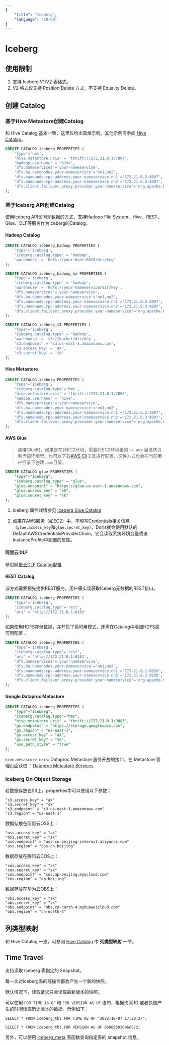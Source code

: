 ```yaml
---
{
    "title": "Iceberg",
    "language": "zh-CN"
}
---
```


<!-- 
Licensed to the Apache Software Foundation (ASF) under one
or more contributor license agreements.  See the NOTICE file
distributed with this work for additional information
regarding copyright ownership.  The ASF licenses this file
to you under the Apache License, Version 2.0 (the
"License"); you may not use this file except in compliance
with the License.  You may obtain a copy of the License at

  http://www.apache.org/licenses/LICENSE-2.0

Unless required by applicable law or agreed to in writing,
software distributed under the License is distributed on an
"AS IS" BASIS, WITHOUT WARRANTIES OR CONDITIONS OF ANY
KIND, either express or implied.  See the License for the
specific language governing permissions and limitations
under the License.
-->


# Iceberg

## 使用限制

1. 支持 Iceberg V1/V2 表格式。
2. V2 格式仅支持 Position Delete 方式，不支持 Equality Delete。

## 创建 Catalog

### 基于Hive Metastore创建Catalog

和 Hive Catalog 基本一致，这里仅给出简单示例。其他示例可参阅 [Hive Catalog](./hive.md)。

```sql
CREATE CATALOG iceberg PROPERTIES (
    'type'='hms',
    'hive.metastore.uris' = 'thrift://172.21.0.1:7004',
    'hadoop.username' = 'hive',
    'dfs.nameservices'='your-nameservice',
    'dfs.ha.namenodes.your-nameservice'='nn1,nn2',
    'dfs.namenode.rpc-address.your-nameservice.nn1'='172.21.0.2:4007',
    'dfs.namenode.rpc-address.your-nameservice.nn2'='172.21.0.3:4007',
    'dfs.client.failover.proxy.provider.your-nameservice'='org.apache.hadoop.hdfs.server.namenode.ha.ConfiguredFailoverProxyProvider'
);
```

### 基于Iceberg API创建Catalog

使用Iceberg API访问元数据的方式，支持Hadoop File System、Hive、REST、Glue、DLF等服务作为Iceberg的Catalog。

#### Hadoop Catalog

```sql
CREATE CATALOG iceberg_hadoop PROPERTIES (
    'type'='iceberg',
    'iceberg.catalog.type' = 'hadoop',
    'warehouse' = 'hdfs://your-host:8020/dir/key'
);
```

```sql
CREATE CATALOG iceberg_hadoop_ha PROPERTIES (
    'type'='iceberg',
    'iceberg.catalog.type' = 'hadoop',
    'warehouse' = 'hdfs://your-nameservice/dir/key',
    'dfs.nameservices'='your-nameservice',
    'dfs.ha.namenodes.your-nameservice'='nn1,nn2',
    'dfs.namenode.rpc-address.your-nameservice.nn1'='172.21.0.2:4007',
    'dfs.namenode.rpc-address.your-nameservice.nn2'='172.21.0.3:4007',
    'dfs.client.failover.proxy.provider.your-nameservice'='org.apache.hadoop.hdfs.server.namenode.ha.ConfiguredFailoverProxyProvider'
);
```

```sql
CREATE CATALOG iceberg_s3 PROPERTIES (
    'type'='iceberg',
    'iceberg.catalog.type' = 'hadoop',
    'warehouse' = 's3://bucket/dir/key',
    's3.endpoint' = 's3.us-east-1.amazonaws.com',
    's3.access_key' = 'ak',
    's3.secret_key' = 'sk'
);
```

#### Hive Metastore

```sql
CREATE CATALOG iceberg PROPERTIES (
    'type'='iceberg',
    'iceberg.catalog.type'='hms',
    'hive.metastore.uris' = 'thrift://172.21.0.1:7004',
    'hadoop.username' = 'hive',
    'dfs.nameservices'='your-nameservice',
    'dfs.ha.namenodes.your-nameservice'='nn1,nn2',
    'dfs.namenode.rpc-address.your-nameservice.nn1'='172.21.0.2:4007',
    'dfs.namenode.rpc-address.your-nameservice.nn2'='172.21.0.3:4007',
    'dfs.client.failover.proxy.provider.your-nameservice'='org.apache.hadoop.hdfs.server.namenode.ha.ConfiguredFailoverProxyProvider'
);
```

#### AWS Glue

> 连接Glue时，如果是在非EC2环境，需要将EC2环境里的 `~/.aws` 目录拷贝到当前环境里。也可以下载[AWS Cli](https://docs.aws.amazon.com/cli/latest/userguide/getting-started-install.html)工具进行配置，这种方式也会在当前用户目录下创建`.aws`目录。

```sql
CREATE CATALOG glue PROPERTIES (
    "type"="iceberg",
    "iceberg.catalog.type" = "glue",
    "glue.endpoint" = "https://glue.us-east-1.amazonaws.com",
    "glue.access_key" = "ak",
    "glue.secret_key" = "sk"
);
```

1. Iceberg 属性详情参见 [Iceberg Glue Catalog](https://iceberg.apache.org/docs/latest/aws/#glue-catalog)

2. 如果在AWS服务（如EC2）中，不填写Credentials相关信息（`glue.access_key`和`glue.secret_key`），Doris就会使用默认的DefaultAWSCredentialsProviderChain，它会读取系统环境变量或者InstanceProfile中配置的属性。

#### 阿里云 DLF

参见[阿里云DLF Catalog配置](dlf.md)

#### REST Catalog

该方式需要预先提供REST服务，用户需实现获取Iceberg元数据的REST接口。

```sql
CREATE CATALOG iceberg PROPERTIES (
    'type'='iceberg',
    'iceberg.catalog.type'='rest',
    'uri' = 'http://172.21.0.1:8181'
);
```

如果使用HDFS存储数据，并开启了高可用模式，还需在Catalog中增加HDFS高可用配置：

```sql
CREATE CATALOG iceberg PROPERTIES (
    'type'='iceberg',
    'iceberg.catalog.type'='rest',
    'uri' = 'http://172.21.0.1:8181',
    'dfs.nameservices'='your-nameservice',
    'dfs.ha.namenodes.your-nameservice'='nn1,nn2',
    'dfs.namenode.rpc-address.your-nameservice.nn1'='172.21.0.1:8020',
    'dfs.namenode.rpc-address.your-nameservice.nn2'='172.21.0.2:8020',
    'dfs.client.failover.proxy.provider.your-nameservice'='org.apache.hadoop.hdfs.server.namenode.ha.ConfiguredFailoverProxyProvider'
);
```

#### Google Dataproc Metastore

```sql
CREATE CATALOG iceberg PROPERTIES (
    "type"="iceberg",
    "iceberg.catalog.type"="hms",
    "hive.metastore.uris" = "thrift://172.21.0.1:9083",
    "gs.endpoint" = "https://storage.googleapis.com",
    "gs.region" = "us-east-1",
    "gs.access_key" = "ak",
    "gs.secret_key" = "sk",
    "use_path_style" = "true"
);
```

`hive.metastore.uris`: Dataproc Metastore 服务开放的接口，在 Metastore 管理页面获取 ：[Dataproc Metastore Services](https://console.cloud.google.com/dataproc/metastore).

### Iceberg On Object Storage

若数据存放在S3上，properties中可以使用以下参数：

```
"s3.access_key" = "ak"
"s3.secret_key" = "sk"
"s3.endpoint" = "s3.us-east-1.amazonaws.com"
"s3.region" = "us-east-1"
```

数据存放在阿里云OSS上：

```
"oss.access_key" = "ak"
"oss.secret_key" = "sk"
"oss.endpoint" = "oss-cn-beijing-internal.aliyuncs.com"
"oss.region" = "oss-cn-beijing"
```

数据存放在腾讯云COS上：

```
"cos.access_key" = "ak"
"cos.secret_key" = "sk"
"cos.endpoint" = "cos.ap-beijing.myqcloud.com"
"cos.region" = "ap-beijing"
```

数据存放在华为云OBS上：

```
"obs.access_key" = "ak"
"obs.secret_key" = "sk"
"obs.endpoint" = "obs.cn-north-4.myhuaweicloud.com"
"obs.region" = "cn-north-4"
```

## 列类型映射

和 Hive Catalog 一致，可参阅 [Hive Catalog](./hive.md) 中 **列类型映射** 一节。

## Time Travel

支持读取 Iceberg 表指定的 Snapshot。

每一次对iceberg表的写操作都会产生一个新的快照。

默认情况下，读取请求只会读取最新版本的快照。

可以使用 `FOR TIME AS OF` 和 `FOR VERSION AS OF` 语句，根据快照 ID 或者快照产生的时间读取历史版本的数据。示例如下：

`SELECT * FROM iceberg_tbl FOR TIME AS OF "2022-10-07 17:20:37";`

`SELECT * FROM iceberg_tbl FOR VERSION AS OF 868895038966572;`

另外，可以使用 [iceberg_meta](../../sql-manual/sql-functions/table-functions/iceberg_meta.md) 表函数查询指定表的 snapshot 信息。

